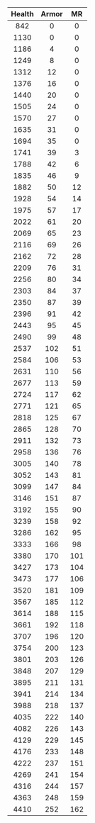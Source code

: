 | Health | Armor | MR |
|:---:|:---:|:---:|
|842|0|0|
|1130|0|0|
|1186|4|0|
|1249|8|0|
|1312|12|0|
|1376|16|0|
|1440|20|0|
|1505|24|0|
|1570|27|0|
|1635|31|0|
|1694|35|0|
|1741|39|3|
|1788|42|6|
|1835|46|9|
|1882|50|12|
|1928|54|14|
|1975|57|17|
|2022|61|20|
|2069|65|23|
|2116|69|26|
|2162|72|28|
|2209|76|31|
|2256|80|34|
|2303|84|37|
|2350|87|39|
|2396|91|42|
|2443|95|45|
|2490|99|48|
|2537|102|51|
|2584|106|53|
|2631|110|56|
|2677|113|59|
|2724|117|62|
|2771|121|65|
|2818|125|67|
|2865|128|70|
|2911|132|73|
|2958|136|76|
|3005|140|78|
|3052|143|81|
|3099|147|84|
|3146|151|87|
|3192|155|90|
|3239|158|92|
|3286|162|95|
|3333|166|98|
|3380|170|101|
|3427|173|104|
|3473|177|106|
|3520|181|109|
|3567|185|112|
|3614|188|115|
|3661|192|118|
|3707|196|120|
|3754|200|123|
|3801|203|126|
|3848|207|129|
|3895|211|131|
|3941|214|134|
|3988|218|137|
|4035|222|140|
|4082|226|143|
|4129|229|145|
|4176|233|148|
|4222|237|151|
|4269|241|154|
|4316|244|157|
|4363|248|159|
|4410|252|162|
